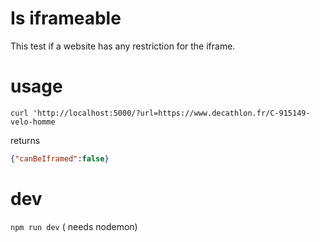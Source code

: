 # Is iframeable

This test if a website has any restriction for the iframe. 


# usage

```
curl 'http://localhost:5000/?url=https://www.decathlon.fr/C-915149-velo-homme
``` 

returns 

```json
{"canBeIframed":false}
```




# dev 

```npm run dev``` ( needs nodemon)

